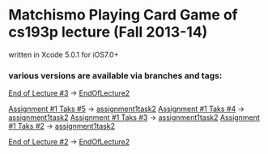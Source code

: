 # Matchismo Playing Card Game of cs193p lecture (Fall 2013-14)

written in Xcode 5.0.1 for iOS7.0+


### various versions are available via branches and tags:

[End of Lecture #3](http://cs193p.m2m.at/cs193p-lecture-3-objective-c-fall-2013-14/) -> [EndOfLecture2](https://github.com/m2mtech/matchismo-2013-14/tree/EndOfLecture3)

[Assignment #1 Taks #5](http://cs193p.m2m.at/cs193p-assignment-1-task-5-fall-2013-14/) -> [assignment1task2](https://github.com/m2mtech/matchismo-2013-14/tree/assignment1task5)
[Assignment #1 Taks #4](http://cs193p.m2m.at/cs193p-assignment-1-task-4-fall-2013-14/) -> [assignment1task2](https://github.com/m2mtech/matchismo-2013-14/tree/assignment1task4)
[Assignment #1 Taks #3](http://cs193p.m2m.at/cs193p-assignment-1-task-3-fall-2013-14/) -> [assignment1task2](https://github.com/m2mtech/matchismo-2013-14/tree/assignment1task3)
[Assignment #1 Taks #2](http://cs193p.m2m.at/cs193p-assignment-1-task-2-fall-2013-14/) -> [assignment1task2](https://github.com/m2mtech/matchismo-2013-14/tree/assignment1task2)

[End of Lecture #2](http://cs193p.m2m.at/cs193p-lecture-2-xcode-5-fall-2013-14/) -> [EndOfLecture2](https://github.com/m2mtech/matchismo-2013-14/tree/EndOfLecture2)